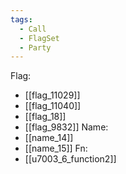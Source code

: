 ```yaml
---
tags:
  - Call
  - FlagSet
  - Party
---
```

Flag:
- [[flag_11029]]
- [[flag_11040]]
- [[flag_18]]
- [[flag_9832]]
Name:
- [[name_14]]
- [[name_15]]
Fn:
- [[u7003_6_function2]]

